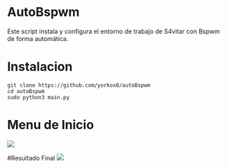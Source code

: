 # AutoBspwm
Este script instala y configura el entorno de trabajo de S4vitar con Bspwm de forma automática.

# Instalacion

```
git clone https://github.com/yorkox0/autoBspwm
cd autoBspwm
sudo python3 main.py
```
# Menu de Inicio
<img src="https://i.imgur.com/5iSMXBV.png" />

#Resultado Final
<img src="https://i.imgur.com/Eo1Zmft.png" />

